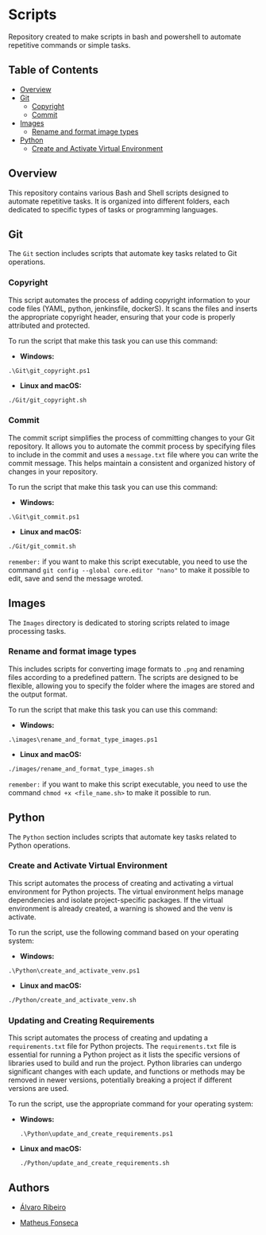 # Scripts
Repository created to make scripts in bash and powershell to automate repetitive commands or simple tasks.

## Table of Contents
- [Overview](#overview)
- [Git](#git)
    - [Copyright](#copyright)
    - [Commit](#commit)
- [Images](#images)
    - [Rename and format image types](#rename-and-format-image-types)
- [Python](#python)
    - [Create and Activate Virtual Environment](#create-and-activate-virtual-environment)

## Overview
This repository contains various Bash and Shell scripts designed to automate repetitive tasks. It is organized into different folders, each dedicated to specific types of tasks or programming languages.

## Git

The `Git` section includes scripts that automate key tasks related to Git operations.

### Copyright

This script automates the process of adding copyright information to your code files (YAML, python, jenkinsfile, dockerS). It scans the files and inserts the appropriate copyright header, ensuring that your code is properly attributed and protected.

To run the script that make this task you can use this command:

- **Windows:**
```shell
.\Git\git_copyright.ps1
```

- **Linux and macOS:**
```bash
./Git/git_copyright.sh
```

### Commit

The commit script simplifies the process of committing changes to your Git repository. It allows you to automate the commit process by specifying files to include in the commit and uses a `message.txt` file where you can write the commit message. This helps maintain a consistent and organized history of changes in your repository.

To run the script that make this task you can use this command:

- **Windows:**
```shell
.\Git\git_commit.ps1
```

- **Linux and macOS:**
```bash
./Git/git_commit.sh
```

`remember:` if you want to make this script executable, you need to use the command `git config --global core.editor "nano"` to make it possible to edit, save and send the message wroted.

## Images
The `Images` directory is dedicated to storing scripts related to image processing tasks. 

### Rename and format image types
This includes scripts for converting image formats to `.png` and renaming files according to a predefined pattern. The scripts are designed to be flexible, allowing you to specify the folder where the images are stored and the output format.

To run the script that make this task you can use this command:

- **Windows:**
```shell
.\images\rename_and_format_type_images.ps1
```

- **Linux and macOS:**
```bash
./images/rename_and_format_type_images.sh
```

`remember:` if you want to make this script executable, you need to use the command `chmod +x <file_name.sh>` to make it possible to run.


## Python

The `Python` section includes scripts that automate key tasks related to Python operations.

### Create and Activate Virtual Environment

This script automates the process of creating and activating a virtual environment for Python projects. The virtual environment helps manage dependencies and isolate project-specific packages. If the virtual environment is already created, a warning is showed and the venv is activate.

To run the script, use the following command based on your operating system:

- **Windows:**
```shell
.\Python\create_and_activate_venv.ps1
```

- **Linux and macOS:**
```bash
./Python/create_and_activate_venv.sh
```

### Updating and Creating Requirements

This script automates the process of creating and updating a `requirements.txt` file for Python projects. The `requirements.txt` file is essential for running a Python project as it lists the specific versions of libraries used to build and run the project. Python libraries can undergo significant changes with each update, and functions or methods may be removed in newer versions, potentially breaking a project if different versions are used.

To run the script, use the appropriate command for your operating system:

- **Windows:**
  ```shell
  .\Python\update_and_create_requirements.ps1
  ```

- **Linux and macOS:**
  ```bash
  ./Python/update_and_create_requirements.sh
  ```

## Authors

- [Álvaro Ribeiro](https://github.com/AlvaroLucioRibeiro)

- [Matheus Fonseca](https://github.com/matheusAFONSECA)